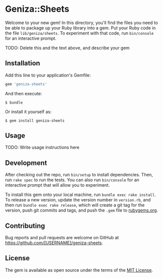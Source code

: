 # Geniza::Sheets

Welcome to your new gem! In this directory, you'll find the files you need to be able to package up your Ruby library into a gem. Put your Ruby code in the file `lib/geniza/sheets`. To experiment with that code, run `bin/console` for an interactive prompt.

TODO: Delete this and the text above, and describe your gem

## Installation

Add this line to your application's Gemfile:

```ruby
gem 'geniza-sheets'
```

And then execute:

    $ bundle

Or install it yourself as:

    $ gem install geniza-sheets

## Usage

TODO: Write usage instructions here

## Development

After checking out the repo, run `bin/setup` to install dependencies. Then, run `rake spec` to run the tests. You can also run `bin/console` for an interactive prompt that will allow you to experiment.

To install this gem onto your local machine, run `bundle exec rake install`. To release a new version, update the version number in `version.rb`, and then run `bundle exec rake release`, which will create a git tag for the version, push git commits and tags, and push the `.gem` file to [rubygems.org](https://rubygems.org).

## Contributing

Bug reports and pull requests are welcome on GitHub at https://github.com/[USERNAME]/geniza-sheets.


## License

The gem is available as open source under the terms of the [MIT License](http://opensource.org/licenses/MIT).

